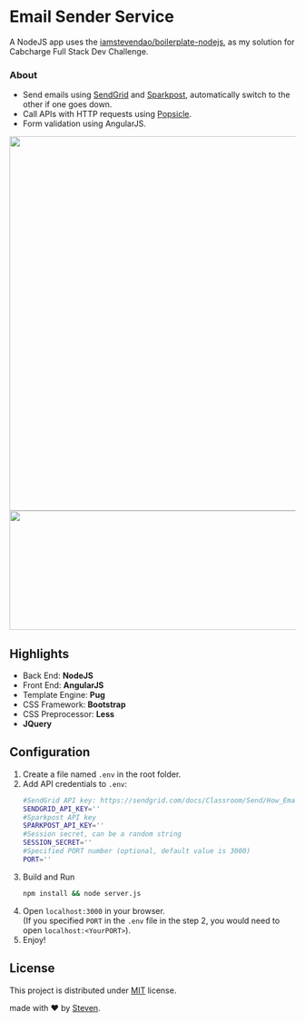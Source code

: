 # Email Sender Service
A NodeJS app uses the [iamstevendao/boilerplate-nodejs](https://github.com/iamstevendao/boilerplate-nodejs), as my solution for Cabcharge Full Stack Dev Challenge.

### About
- Send emails using [SendGrid](https://sendgrid.com) and [Sparkpost](https://www.sparkpost.com/), automatically switch to the other if one goes down.
- Call APIs with HTTP requests using [Popsicle](https://github.com/blakeembrey/popsicle).
- Form validation using AngularJS.

<p align="center">
  <img src="https://ncexfa.bn1302.livefilestore.com/y4mwcQJFgjeav0XgwM5ZVeuHxVzJCNyxXW0mlbRuf3Efyx1WRndZKNpm22zWri0a9_UgTtRDSJ8RzLTqkZLqFzPjNsONwqMpwY9EAcj8UjGvbJXfz3LSlpOAnOjbAtqEtpTqJ69wbGvw4bxVP2GDFTLna0zUduWhb9ouxBdHRDCFORFCHsblPv_5uXGSC9I-4poOQhwKs_tl8I8evufT2q7UQ?width=1024&height=660&cropmode=none" width="1024" height="660" />
  <img src="https://nceafa.bn1302.livefilestore.com/y4m7AvFoWOP7pig_QJw7RCl2RIbdFhVf2PTdL9IEFV8Z-Vi_li8BAgmY4I9cAMQZ4K3ABXbMzNEFxw4ZOkMQsjg2rShIebqCwQYLhhFSNipWhP97IIB52vsjndVyhESpltEGaBvP-IdXPp3-4Qp2p3dMSElfFeQFGOWAoGT41s4nzr6oZMV1sSp1c-J19KTC2DVvde9B7soq7nM5agdh4Yh8Q?width=1024&height=210&cropmode=none" width="1024" height="210" />
</p>

## Highlights
- Back End: **NodeJS**
- Front End: **AngularJS**
- Template Engine: **Pug**
- CSS Framework: **Bootstrap**
- CSS Preprocessor: **Less**
- **JQuery**

## Configuration
1. Create a file named `.env` in the root folder.
2. Add API credentials to `.env`:
   ```bash
   #SendGrid API key: https://sendgrid.com/docs/Classroom/Send/How_Emails_Are_Sent/api_keys.html
   SENDGRID_API_KEY=''
   #Sparkpost API key
   SPARKPOST_API_KEY=''
   #Session secret, can be a random string
   SESSION_SECRET=''
   #Specified PORT number (optional, default value is 3000)
   PORT=''
   ```
3. Build and Run
   ```bash
   npm install && node server.js
   ```
4. Open `localhost:3000` in your browser.    
   (If you specified `PORT` in the `.env` file in the step 2, you would need to open `localhost:<YourPORT>`).
5. Enjoy!

## License
This project is distributed under [MIT](https://github.com/blakeembrey/popsicle/blob/master/LICENSE) license.

made with &#x2764; by [Steven](https://github.com/iamstevendao).
